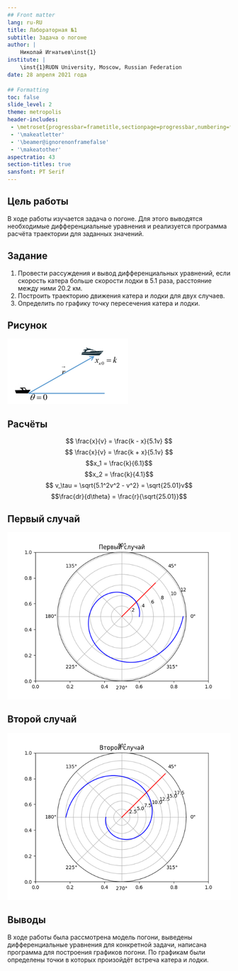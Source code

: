 ```yaml
---
## Front matter
lang: ru-RU
title: Лабораторная №1
subtitle: Задача о погоне
author: |
	Николай Игнатьев\inst{1}
institute: |
	\inst{1}RUDN University, Moscow, Russian Federation
date: 28 апреля 2021 года

## Formatting
toc: false
slide_level: 2
theme: metropolis
header-includes: 
 - \metroset{progressbar=frametitle,sectionpage=progressbar,numbering=fraction}
 - '\makeatletter'
 - '\beamer@ignorenonframefalse'
 - '\makeatother'
aspectratio: 43
section-titles: true
sansfont: PT Serif
---
```


## Цель работы

В ходе работы изучается задача о погоне. Для этого выводятся необходимые дифференциальные уравнения и реализуется 
программа расчёта траектории для заданных значений.

## Задание

1. Провести рассуждения и вывод дифференциальных уравнений, если скорость катера больше скорости лодки в 5.1 раза, расстояние между ними 20.2 км.
1. Построить траекторию движения катера и лодки для двух случаев.
1. Определить по графику точку пересечения катера и лодки.

## Рисунок
![Рисунок](../source/lab01_kater.png)

## Расчёты
$$ \frac{x}{v} = \frac{k - x}{5.1v} $$
$$ \frac{x}{v} = \frac{k + x}{5.1v} $$
$$x_1 = \frac{k}{6.1}$$
$$x_2 = \frac{k}{4.1}$$
$$ v_\tau = \sqrt{5.1^2v^2 - v^2} = \sqrt{25.01}v$$
$$\frac{dr}{d\theta} = \frac{r}{\sqrt{25.01}}$$

## Первый случай
![График 1](../source/lab01_plt1.png)

## Второй случай
![График 2](../source/lab01_plt2.png)

## Выводы
В ходе работы была рассмотрена модель погони, выведены дифференциальные уравнения для конкретной задачи, написана 
программа для построения графиков погони. По графикам были определены точки в которых произойдёт встреча катера и лодки.

